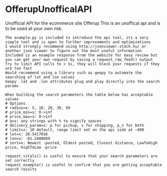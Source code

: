 # OfferupUnofficalAPI
Unofficial API for the ecommerce site Offerup
This is an unoffical api and is to be used at your own risk.

	The example.py is included to introduce the api tool, its a very simple tool and is open to further improvements and optimizations
	I would strongly recommend using http://jsonviewer.stack.hu/ or another json viewer to figure out the most useful information
	Included is an example response from the website for easy review but you can get your own request by saving a request_raw_feed() output
	Try to limit API calls to > 1s, they will block your requests if they are too fast
	Would recommend using a library such as geopy to automate the searching of lat and lon values
	Geopy .lat and .lon attributes plug and play directly into the search params

	When building the search parameters the table below has acceptable values
	# Options
	# radius=x: 5, 10, 20, 30, 50
	# price_min=x: 0->inf
	# price_max=x: 0->inf
	# q=x: any strings with % to signify spaces
	# delivery_param=x: p for pickup, s for shipping, p_s for both
	# limit=x: 10 default, range limit set on the api side at ~400
	# lat=x: 28.5417016 
	# lon=x: -81.2408689
	# sort=x: Newest -posted, Oldest posted, Closest distance, LowToHigh price, HighToLow -price

	request_vitals() is useful to ensure that your search parameters are set correctly
	request_example() is useful to confirm that you are getting acceptable search results
